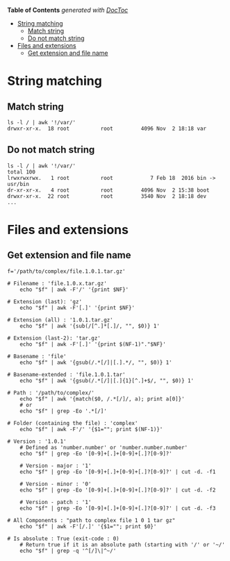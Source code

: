 <!-- START doctoc generated TOC please keep comment here to allow auto update -->
<!-- DON'T EDIT THIS SECTION, INSTEAD RE-RUN doctoc TO UPDATE -->
**Table of Contents**  *generated with [DocToc](https://github.com/thlorenz/doctoc)*

- [String matching](#string-matching)
  - [Match string](#match-string)
  - [Do not match string](#do-not-match-string)
- [Files and extensions](#files-and-extensions)
  - [Get extension and file name](#get-extension-and-file-name)

<!-- END doctoc generated TOC please keep comment here to allow auto update -->

# String matching

## Match string

```
ls -l / | awk '!/var/'
drwxr-xr-x.  18 root          root         4096 Nov  2 18:18 var
```

## Do not match string

```
ls -l / | awk '!/var/'
total 100
lrwxrwxrwx.   1 root          root            7 Feb 18  2016 bin -> usr/bin
dr-xr-xr-x.   4 root          root         4096 Nov  2 15:38 boot
drwxr-xr-x.  22 root          root         3540 Nov  2 18:18 dev
...
```

# Files and extensions

## Get extension and file name

```
f='/path/to/complex/file.1.0.1.tar.gz'

# Filename : 'file.1.0.x.tar.gz'
    echo "$f" | awk -F'/' '{print $NF}'

# Extension (last): 'gz'
    echo "$f" | awk -F'[.]' '{print $NF}'

# Extension (all) : '1.0.1.tar.gz'
    echo "$f" | awk '{sub(/[^.]*[.]/, "", $0)} 1'

# Extension (last-2): 'tar.gz'
    echo "$f" | awk -F'[.]' '{print $(NF-1)"."$NF}'

# Basename : 'file'
    echo "$f" | awk '{gsub(/.*[/]|[.].*/, "", $0)} 1'

# Basename-extended : 'file.1.0.1.tar'
    echo "$f" | awk '{gsub(/.*[/]|[.]{1}[^.]+$/, "", $0)} 1'

# Path : '/path/to/complex/'
    echo "$f" | awk '{match($0, /.*[/]/, a); print a[0]}'
    # or 
    echo "$f" | grep -Eo '.*[/]'

# Folder (containing the file) : 'complex'
    echo "$f" | awk -F'/' '{$1=""; print $(NF-1)}'

# Version : '1.0.1'
    # Defined as 'number.number' or 'number.number.number'
    echo "$f" | grep -Eo '[0-9]+[.]+[0-9]+[.]?[0-9]?'

    # Version - major : '1'
    echo "$f" | grep -Eo '[0-9]+[.]+[0-9]+[.]?[0-9]?' | cut -d. -f1

    # Version - minor : '0'
    echo "$f" | grep -Eo '[0-9]+[.]+[0-9]+[.]?[0-9]?' | cut -d. -f2

    # Version - patch : '1'
    echo "$f" | grep -Eo '[0-9]+[.]+[0-9]+[.]?[0-9]?' | cut -d. -f3

# All Components : "path to complex file 1 0 1 tar gz"
    echo "$f" | awk -F'[/.]' '{$1=""; print $0}'

# Is absolute : True (exit-code : 0)
    # Return true if it is an absolute path (starting with '/' or '~/'
    echo "$f" | grep -q '^[/]\|^~/'
```

